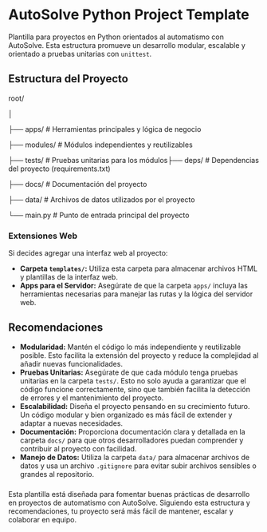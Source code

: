 # AutoSolve Python Project Template

Plantilla para proyectos en Python orientados al automatismo con AutoSolve. Esta estructura promueve un desarrollo modular, escalable y orientado a pruebas unitarias con `unittest`.

## Estructura del Proyecto

root/

  │

  ├── apps/ # Herramientas principales y lógica de negocio
  
  ├── modules/ # Módulos independientes y reutilizables
  
  ├── tests/ # Pruebas unitarias para los módulos├── deps/ # Dependencias del proyecto (requirements.txt)

  ├── docs/ # Documentación del proyecto
  
  ├── data/ # Archivos de datos utilizados por el proyecto
  
  └── main.py # Punto de entrada principal del proyecto

### Extensiones Web

Si decides agregar una interfaz web al proyecto:

- **Carpeta `templates/`:** Utiliza esta carpeta para almacenar archivos HTML y plantillas de la interfaz web.
- **Apps para el Servidor:** Asegúrate de que la carpeta `apps/` incluya las herramientas necesarias para manejar las rutas y la lógica del servidor web.

## Recomendaciones

- **Modularidad:** Mantén el código lo más independiente y reutilizable posible. Esto facilita la extensión del proyecto y reduce la complejidad al añadir nuevas funcionalidades.
- **Pruebas Unitarias:** Asegúrate de que cada módulo tenga pruebas unitarias en la carpeta `tests/`. Esto no solo ayuda a garantizar que el código funcione correctamente, sino que también facilita la detección de errores y el mantenimiento del proyecto.
- **Escalabilidad:** Diseña el proyecto pensando en su crecimiento futuro. Un código modular y bien organizado es más fácil de extender y adaptar a nuevas necesidades.
- **Documentación:** Proporciona documentación clara y detallada en la carpeta `docs/` para que otros desarrolladores puedan comprender y contribuir al proyecto con facilidad.
- **Manejo de Datos:** Utiliza la carpeta `data/` para almacenar archivos de datos y usa un archivo `.gitignore` para evitar subir archivos sensibles o grandes al repositorio.



### 
Esta plantilla está diseñada para fomentar buenas prácticas de desarrollo en proyectos de automatismo con AutoSolve. Siguiendo esta estructura y recomendaciones, tu proyecto será más fácil de mantener, escalar y colaborar en equipo.

